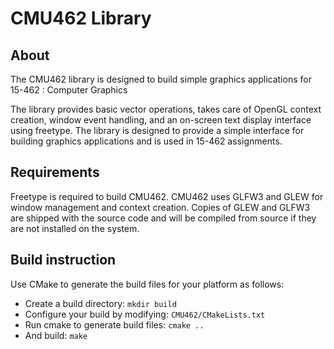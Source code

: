 # CMU462 Library

## About

The CMU462 library is designed to build simple graphics applications for
15-462 : Computer Graphics

The library provides basic vector operations, takes care of OpenGL context
creation, window event handling, and an on-screen text display interface using
freetype. The library is designed to provide a simple interface for building
graphics applications and is used in 15-462 assignments.

## Requirements

Freetype is required to build CMU462. CMU462 uses GLFW3 and GLEW for window
management and context creation. Copies of GLEW and GLFW3 are shipped with
the source code and will be compiled from source if they are not installed
on the system.

## Build instruction

Use CMake to generate the build files for your platform as follows:

 * Create a build directory: ```mkdir build ```
 * Configure your build by modifying: ```CMU462/CMakeLists.txt```
 * Run cmake to generate build files: ```cmake ..```
 * And build: ```make```

